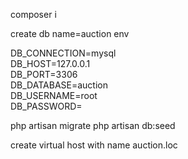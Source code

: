 composer i





create db 
name=auction
env


DB_CONNECTION=mysql         
DB_HOST=127.0.0.1           
DB_PORT=3306        
DB_DATABASE=auction          
DB_USERNAME=root       
DB_PASSWORD=         



php artisan migrate
php artisan db:seed

create virtual host with name auction.loc 